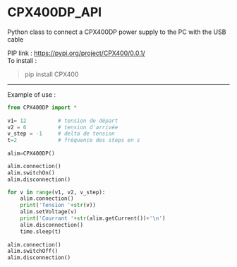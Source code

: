 # CPX400DP_API
Python class to connect a CPX400DP power supply to the PC with the USB cable<br/>

PIP link : https://pypi.org/project/CPX400/0.0.1/<br/>
To install : <br/>
>pip install CPX400

-----------------
Example of use : </br>
```python
from CPX400DP import *
 
v1= 12			# tension de départ
v2 = 6			# tension d'arrivée
v_step = -1		# delta de tension
t=2				# fréquence des steps en s
 
alim=CPX400DP()

alim.connection()
alim.switchOn()
alim.disconnection()

for v in range(v1, v2, v_step):
	alim.connection()
	print('Tension '+str(v))
	alim.setVoltage(v)
	print('Courrant '+str(alim.getCurrent())+'\n')
	alim.disconnection()
	time.sleep(t)
	
alim.connection()
alim.switchOff()
alim.disconnection()
```
